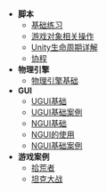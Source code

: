 * **脚本**
    * [基础练习](Unity/Introductory/脚本基础练习)
    * [游戏对象相关操作](Unity/Introductory/游戏对象相关操作)
    * [Unity生命周期详解](Unity/Introductory/Unity生命周期总结)
    * [协程](Unity/Introductory/协程)
* **物理引擎**
    * [物理引擎基础](Unity/Introductory/物理引擎基础)
* **GUI**
    * [UGUI基础](Unity/Introductory/UGUI基础)
    * [UGUI基础案例](Unity/Introductory/UGUI基础案例)
    * [NGUI基础](Unity/Introductory/NGUI基础)
    * [NGUI的使用](Unity/Introductory/NGUI的使用)
    * [NGUI基础案例](Unity/Introductory/NGUI基础案例)
* **游戏案例**
    * [拾荒者](Unity/Introductory/2DRoguelike游戏拾荒者)
    * [坦克大战](Unity/Introductory/坦克大战)
